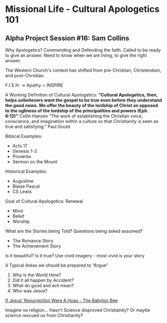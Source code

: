 # Missional Life - Cultural Apologetics 101
## Alpha Project Session #16: Sam Collins

Why Apologetics?
Commending and Defending the faith. Called to be ready to give an answer. Need to know when we are living, to give the right answer.

The Western Church's context has shifted from pre-Christian, Christendom, and post-Christian.

F.I.S.H. -> Apathy = INSPIRE

A Working Definition of Cultural Apologetics:
**“Cultural Apologetics, then, helps unbelievers want the gospel to be true even before they understand the good news. We offer the beauty of the lordship of Christ as opposed to the ugliness of the lordship of the principalities and powers (Eph. 6:12)"** Collin Hansen
“The work of establishing the Christian voice, conscience, and imagination within a culture so that Christianity is seen as true and satisfying.” Paul Gould

Biblical Examples:
- Acts 17
- Genesis 1-3
- Proverbs
- Sermon on the Mount

Historical Examples:
- Augustine
- Blaise Pascal
- CS Lewis

Goal of Cultural Apologetics: Renewal
- Mind
- Belief
- Worship

What are the Stories being Told? Questions being asked assumed?
- The Romance Story
- The Achievement Story

Is it beautiful? Is it true? Use vivid imagery - most vivid is your story

4 Typical Areas we should be prepared to “Argue”
1. Why is the World Here?
2. Did it all happen by Accident?
3. What do good and evil mean?
4. Who was Jesus?

[If Jesus' Resurrection Were A Hoax - The Babylon Bee](https://www.youtube.com/watch?v=23UNLLbOS3w)

Imagine no religion...
Hasn't Science disproved Christianity? Or maybe science rescued us from Christianity?